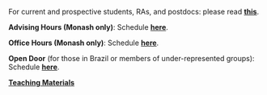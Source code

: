For current and prospective students, RAs, and postdocs: please read [**this**](/working-with-me).

__Advising Hours (Monash only)__:
Schedule [**here**](https://koalendar.com/e/dahis-advising).

__Office Hours (Monash only)__:
Schedule [**here**](https://koalendar.com/e/dahis-office-hours).

__Open Door__ (for those in Brazil or members of under-represented groups):
Schedule [**here**](https://koalendar.com/e/dahis-open-door).

[__Teaching Materials__](/teaching)